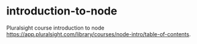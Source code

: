 # introduction-to-node
Pluralsight course introduction to node https://app.pluralsight.com/library/courses/node-intro/table-of-contents.
  
